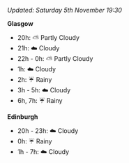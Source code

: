 *Updated: Saturday 5th November 19:30*

**Glasgow**

* 20h: :partly_sunny: Partly Cloudy
* 21h: :cloud: Cloudy
* 22h - 0h: :partly_sunny: Partly Cloudy
* 1h: :cloud: Cloudy
* 2h: :umbrella: Rainy
* 3h - 5h: :cloud: Cloudy
* 6h, 7h: :umbrella: Rainy

**Edinburgh**

* 20h - 23h: :cloud: Cloudy
* 0h: :umbrella: Rainy
* 1h - 7h: :cloud: Cloudy
